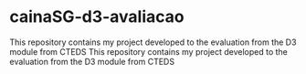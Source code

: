 # cainaSG-d3-avaliacao
This repository contains my project developed to  the evaluation from the D3 module from CTEDS This repository contains my project developed to  the evaluation from the D3 module from CTEDS
